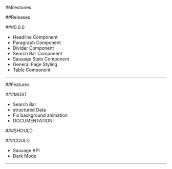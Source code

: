 #Milestones

##Releases

###0.0.0
- Headline Component
- Paragraph Component
- Divider Component
- Search Bar Component
- Sausage Stats Component
- General Page Styling
- Table Component

___

##Features

###MUST
- Search Bar
- structured Data
- Fix background animation
- DOCUMENTATION!

###SHOULD

###COULD
- Sausage API
- Dark Mode

___
